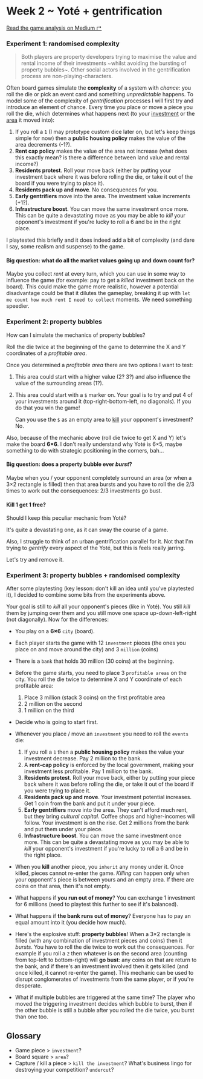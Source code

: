 # Week 2 ~ Yoté + gentrification

[Read the game analysis on Medium ↱](https://medium.com/10-game-hacks-in-10-weeks/week-2-yoté-gentrification-45c07806ea5b) 

### Experiment 1: randomised complexity

> Both players are property developers trying to maximise the value and rental income of their investments ~whilst avoiding the bursting of property bubbles~. Other social actors involved in the gentrification process are non-playing-characters.

Often board games simulate the **complexity** of a system with *chance*: you roll the die or pick an event card and something *unpredictable* happens. To model some of the complexity of *gentrification* processes I will first try and introduce an element of chance. Every time you place or move a piece you roll the die, which determines what happens next (to your [investment](#glossary) or the [area](#glossary) it moved into):

1. If you roll a `1` (I may prototype custom dice later on, but let's keep things simple for now) then a **public housing policy** makes the value of the area decrements (-1?).
2. **Rent cap policy** makes the value of the area not increase (what does this exactly mean? is there a difference between land value and rental income?)
3. **Residents protest**. Roll your move back (either by putting your investment back where it was before rolling the die, or take it out of the board if you were trying to place it).
4. **Residents pack up and move**. No consequences for you. 
5. **Early gentrifiers** move into the area. The investment value increments (+1?).  
6. **Infrastructure boost**. You can move the same investment once more. This can be quite a devastating move as you may be able to *kill* your opponent's investment if you're lucky to roll a 6 and be in the right place.

I playtested this briefly and it does indeed add a bit of complexity (and dare I say, some realism and suspense) to the game. 

#### Big question: what do all the market values going up and down count for? 

Maybe you collect *rent* at every turn, which you can use in some way to influence the game (for example: pay to get a *killed* investment back on the board). This could make the game more realistic, however a potential disadvantage could be that it dilutes the gameplay, breaking it up with `let me count how much rent I need to collect` moments. We need something speedier.

### Experiment 2: property bubbles

How can I simulate the mechanics of property bubbles?

Roll the die twice at the beginning of the game to determine the X and Y coordinates of a *profitable area*. 

Once you determined a *profitable area* there are two options I want to test:

1. This area could start with a higher value (2? 3?) and also influence the value of the surrounding areas (1?).
2. This area could start with a `$` marker on. Your goal is to try and put 4 of your investments around it (top-right-bottom-left, no diagonals). If you do that you win the game!

	Can you use the `$` as an empty area to [kill](#glossary) your opponent's investment? No.

Also, because of the mechanic above (roll die twice to get X and Y) let's make the board **6×6**. I don't really understand why Yoté is 6×5, maybe something to do with strategic positioning in the corners, bah...

#### Big question: does a property bubble ever *burst*? 

Maybe when you / your opponent completely surround an area (or when a 3×2 rectangle is filled) then that area bursts and you have to roll the die 2/3 times to work out the consequences: 2/3 investments go bust.

#### Kill 1 get 1 free?

Should I keep this peculiar mechanic from Yoté? 

It's quite a devastating one, as it can sway the course of a game. 

Also, I struggle to think of an urban gentrification parallel for it. Not that I'm trying to *gentrify* every aspect of the Yoté, but this is feels really jarring. 

Let's try and remove it.

### Experiment 3: property bubbles + randomised complexity

After some playtesting (key lesson: don't kill an idea until you've playtested it), I decided to combine some bits from the experiments above. 

Your goal is still to *kill* all your opponent's pieces (like in Yoté). You still *kill* them by jumping over them and you still move one space up-down-left-right (not diagonally). Now for the differences:

* You play on a **6×6** `city` (board). 
* Each player starts the game with 12 `investment` pieces (the ones you place on and move around the city) and 3 `million` (coins)
* There is a `bank` that holds 30 million (30 coins) at the beginning.
* Before the game starts, you need to place 3 `profitable areas` on the city. You roll the die twice to determine X and Y coordinate of each profitable area:

	1. Place 3 million (stack 3 coins) on the first profitable area
	2. 2 million on the second
	3. 1 million on the third
* Decide who is going to start first.
* Whenever you place / move an `investment` you need to roll the `events` die:

	1. If you roll a `1` then a **public housing policy** makes the value your investment decrease. Pay 2 million to the bank.
	2. A **rent-cap policy** is enforced by the local government, making your investment less profitable. Pay 1 million to the bank. 
	3. **Residents protest**. Roll your move back, either by putting your piece back where it was before rolling the die, or take it out of the board if you were trying to place it.
	4. **Residents pack up and move**. Your investment potential increases. Get 1 coin from the bank and put it under your piece.
	5. **Early gentrifiers** move into the area. They can't afford much rent, but they bring *cultural capital*. Coffee shops and higher-incomes will follow. Your investment is on the rise. Get 2 millions from the bank and put them under your piece.  
	6. **Infrastructure boost**. You can move the same investment once more. This can be quite a devastating move as you may be able to *kill* your opponent's investment if you're lucky to roll a 6 and be in the right place.  
* When you **kill** another piece, you `inherit` any money under it. Once killed, pieces cannot re-enter the game. *Killing* can happen only when your opponent's piece is between yours and an empty area. If there are coins on that area, then it's not empty.
* What happens if **you run out of money**? You can exchange 1 investment for 6 millions (need to playtest this further to see if it's balanced).
* What happens if **the bank runs out of money**? Everyone has to pay an equal amount into it (you decide how much). 
* Here's the explosive stuff: **property bubbles**! When a 3×2 rectangle is filled (with any combination of investment pieces and coins) then it *bursts*. You have to roll the die twice to work out the consequences. For example if you roll a `2` then whatever is on the second area (counting from top-left to bottom-right) will **go bust**: any coins on that are return to the bank, and if there's an investment involved then it gets killed (and once killed, it cannot re-enter the game). This mechanic can be used to disrupt conglomerates of investments from the same player, or if you're desperate.   
* What if multiple bubbles are triggered at the same time? The player who moved the triggering investment decides which bubble to burst, then if the other bubble is still a bubble after you rolled the die twice, you burst than one too. 

## Glossary

* Game piece > `investment`?
* Board square > `area`?
* Capture / kill a piece > `kill the investment`? What's business lingo for destroying your competition? `undercut`? 



























<!--

> This experiment exploits the *buy low and sell high* mechanic, where profit is the goal of both players.



- [ ] First player tactics (occupying corners) vs second player tactics (reactive and aggressive positioning)?
- [ ] We could introduce some sort of currency. At first you occupy the land for free, but then (when?) you need money to place your pieces. Every time you kill a piece you could get money (price varies according to how crowded the board is) and with enough money you could price out your opponents. 
- [ ] As you play you learn to invest in the stubby ones near the rising ones as the wealth bubble infects its surroundings, then you start to see the height at which they become the most valuable in order to sell?

### Yoté

Clear game rules: http://www.di.fc.ul.pt/~jpn/gv/yote.htm

People playing it on sand in Senegal: https://www.youtube.com/watch?v=c9n4z2-C5oI

Yoté on BGG: https://boardgamegeek.com/boardgame/9385/yote


From this review: https://boardgamegeek.com/thread/653401/not-your-run-mill-game

> The corners are the most defensively strong positions on the board because they cannot be jumped in either direction. The edges of the board are the next most defensively strong because they can only be jumped in a single direction. Then the centre of the board is the weakest area. […] If one imagines a pair of pieces in the same row, one at a first space and the other at the fourth which both pieces protected from the outside either by another piece or an edge of the board. Any piece placed by the opponent on either position two or three would be immediately captured. Then pieces placed in the adjacent row are protected relatively in at least one direction.

> […] So if both players establish defensible positions from which to build out before going on the attack, the first player has a very strong advantage in that scenario.

> An alternate style of play is that style in which one concentrates from the beginning on placing one’s pieces on the board in such a manner so as to hem in one’s opponent. This style tends to initially place pieces diagonally next to the piece previously placed by the opponent. Clearly this style of play favours the second player both because he will have a tendency to have a piece in the reserve longer than the first player and because by responding to the play of the first player the second effectively goes on the attack and so puts the first player on the defensive. If both players take this style of approach to play, the second player has a strong advantage.

In short, the first player is encouraged to occupy the corners&edges and play defensively, whilst the second player is encouraged to place their pieces diagonally next to the first player’s ones, and so play with a more reactive and aggressive style.

> The lack of compulsory capture and the taking of an arbitrary second piece whenever a capture is made sets the game apart from any other draughts-like game. In particular, most draughts-style games are dominated by players trying to force the other player into unequal exchanges. Such a approach just does not work in this game because the first player simply captures an opponent’s piece and then selects as the second piece whichever piece threatens one of his own pieces. Only in rare case where a move creates two or more threatening pieces could such a sacrifice-based approach work; even then the first player is never compelled to make a capture in the first place.

This emphasises how the Kill-1-get-1-free and the killing-not-compulsory mechanics set this game apart from other draughts-style games (making it less predictable?)

#### The Fulani people

From https://en.wikipedia.org/wiki/Fula_people

> The Fulani people have held on to “a strict caste system”

> They herd cattle, goats and sheep across the vast dry hinterlands of their domain, keeping somewhat separate from the local agricultural populations. They are the largest nomadic ethnic group in the world, and inhabit several territories over an area larger in size than the continental United States.

> Recurrent droughts have meant that a lot of traditional herding families have been forced to give up their nomadic way of life, losing a sense of their identity in the process. Increasing urbanisation has also meant that a lot of traditional Fulani grazing lands have been taken for developmental purposes, or forcefully converted into farmlands. These actions often result in violent attacks and reprisal counterattacks being exchanged between the Fulani, who feel their way of life and survival are being threatened, and other populations who often feel aggrieved from loss of farm produce even if the lands they farm on were initially barren and uncultivated. 

> What makes a person Fulani is pulaaku (“Fulaniness”), which consists of four basic tenets.

	1. Munyal: Patience, self-control, discipline, prudence
	2. Gacce / Semteende: Modesty, respect for others (including foes)
	3. Hakkille: Wisdom, forethought, personal responsibility, hospitality
	4. Sagata / Tiinaade: Courage, hard work

### Gentrification 

- [ ] http://www.economist.com/blogs/blighty/2014/04/gentrification-london

-->
